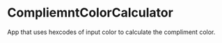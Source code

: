 # CompliemntColorCalculator
App that uses hexcodes of input color to calculate the compliment color.
